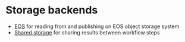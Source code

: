 # Storage backends

- [EOS](eos) for reading from and publishing on EOS object storage system
- [Shared storage](shared-storage) for sharing results between workflow steps
